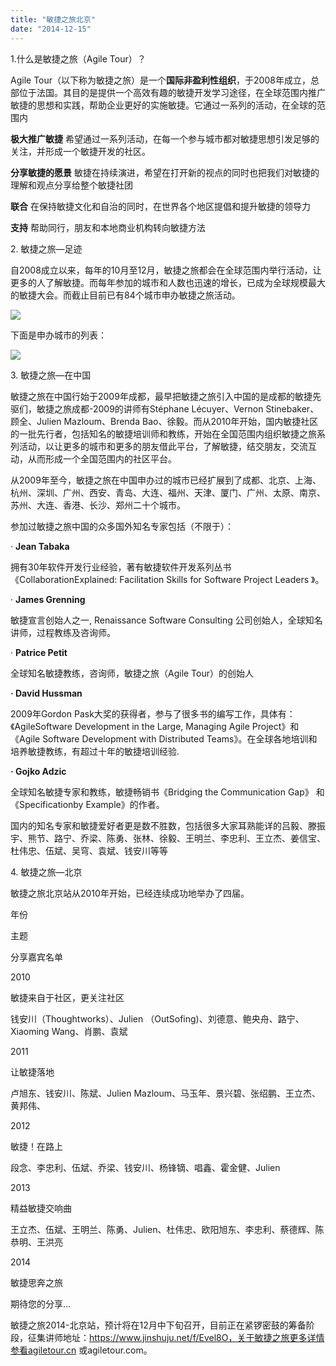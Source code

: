 ```yaml
---
title: "敏捷之旅北京"
date: "2014-12-15"
---
```


1.什么是敏捷之旅（Agile Tour）？

Agile Tour（以下称为敏捷之旅）是一个**国际非盈利性组织**，于2008年成立，总部位于法国。其目的是提供一个高效有趣的敏捷开发学习途径，在全球范围内推广敏捷的思想和实践，帮助企业更好的实施敏捷。它通过一系列的活动，在全球的范围内

**极大推广敏捷** 希望通过一系列活动，在每一个参与城市都对敏捷思想引发足够的关注，并形成一个敏捷开发的社区。

**分享敏捷的愿景** 敏捷在持续演进，希望在打开新的视点的同时也把我们对敏捷的理解和观点分享给整个敏捷社团

**联合** 在保持敏捷文化和自治的同时，在世界各个地区提倡和提升敏捷的领导力

**支持** 帮助同行，朋友和本地商业机构转向敏捷方法

2\. 敏捷之旅—足迹

自2008成立以来，每年的10月至12月，敏捷之旅都会在全球范围内举行活动，让更多的人了解敏捷。而每年参加的城市和人数也迅速的增长，已成为全球规模最大的敏捷大会。而截止目前已有84个城市申办敏捷之旅活动。

![](https://mmbiz.qpic.cn/mmbiz/SqAkq7HWyVIX2P4Hyaic0EicctoPibTf44vOicVR9GaeghmQJQvmBoLPsE7p1r1CTYGWzRQT7KQgfulQdlDP3ia1kvw/640?tp=webp)

下面是申办城市的列表：

![](https://mmbiz.qpic.cn/mmbiz/SqAkq7HWyVIX2P4Hyaic0EicctoPibTf44vPauIdX52O1klweNibq7G9W863OwHzP5Sa3lQqicUEwFrOLIvdBEHLo6Q/640?tp=webp)

3\. 敏捷之旅—在中国

敏捷之旅在中国行始于2009年成都，最早把敏捷之旅引入中国的是成都的敏捷先驱们，敏捷之旅成都-2009的讲师有Stéphane Lécuyer、Vernon Stinebaker、顾全、Julien Mazloum、Brenda Bao、徐毅。而从2010年开始，国内敏捷社区的一批先行者，包括知名的敏捷培训师和教练，开始在全国范围内组织敏捷之旅系列活动，以让更多的城市和更多的朋友借此平台，了解敏捷，结交朋友，交流互动，从而形成一个全国范围内的社区平台。

从2009年至今，敏捷之旅在中国申办过的城市已经扩展到了成都、北京、上海、杭州、深圳、广州、西安、青岛、大连、福州、天津、厦门、广州、太原、南京、苏州、大连、香港、长沙、郑州二十个城市。

参加过敏捷之旅中国的众多国外知名专家包括（不限于）：

· **Jean Tabaka**

拥有30年软件开发行业经验，著有敏捷软件开发系列丛书《CollaborationExplained: Facilitation Skills for Software Project Leaders 》。

· **James Grenning**

敏捷宣言创始人之一, Renaissance Software Consulting 公司创始人，全球知名讲师，过程教练及咨询师。

· **Patrice Petit**

全球知名敏捷教练，咨询师，敏捷之旅（Agile Tour）的创始人

**· David Hussman**

2009年Gordon Pask大奖的获得者，参与了很多书的编写工作，具体有：《AgileSoftware Development in the Large, Managing Agile Project》和《Agile Software Development with Distributed Teams》。在全球各地培训和培养敏捷教练，有超过十年的敏捷培训经验.

**· Gojko Adzic**

全球知名敏捷专家和教练，敏捷畅销书《Bridging the Communication Gap》 和《Specificationby Example》的作者。

国内的知名专家和敏捷爱好者更是数不胜数，包括很多大家耳熟能详的吕毅、滕振宇、熊节、路宁、乔梁、陈勇、张林、徐毅、王明兰、李忠利、王立杰、姜信宝、杜伟忠、伍斌、吴穹、袁斌、钱安川等等

4\. 敏捷之旅—北京

敏捷之旅北京站从2010年开始，已经连续成功地举办了四届。

年份

主题

分享嘉宾名单

2010

敏捷来自于社区，更关注社区

钱安川（Thoughtworks）、Julien （OutSofing)、刘德意、鲍央舟、路宁、Xiaoming Wang、肖鹏、袁斌

2011

让敏捷落地

卢旭东、钱安川、陈斌、Julien Mazloum、马玉年、景兴碧、张绍鹏、王立杰、黄邦伟、

2012

敏捷！在路上

段念、李忠利、伍斌、乔梁、钱安川、杨锋镝、唱鑫、霍金健、Julien

2013

精益敏捷交响曲

王立杰、伍斌、王明兰、陈勇、Julien、杜伟忠、欧阳旭东、李忠利、蔡德辉、陈恭明、王洪亮

2014

敏捷思奔之旅

期待您的分享...

敏捷之旅2014-北京站，预计将在12月中下旬召开，目前正在紧锣密鼓的筹备阶段，征集讲师地址：https://www.jinshuju.net/f/Evel8O，关于敏捷之旅更多详情参看agiletour.cn 或agiletour.com。
